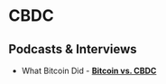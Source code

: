 # CBDC

## Podcasts & Interviews

- What Bitcoin Did - [**Bitcoin vs. CBDC**](https://www.youtube.com/watch?v=XN4QHNo2eqM)
